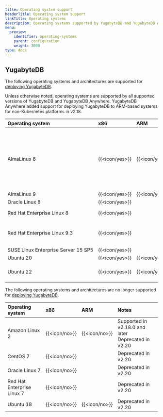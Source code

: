 ```yaml
---
title: Operating system support
headerTitle: Operating system support
linkTitle: Operating systems
description: Operating systems supported by YugabyteDB and YugabyteDB Anywhere.
menu:
  preview:
    identifier: operating-systems
    parent: configuration
    weight: 3000
type: docs
---
```


## YugabyteDB

The following operating systems and architectures are supported for [deploying YugabyteDB](../../../deploy/manual-deployment/).

Unless otherwise noted, operating systems are supported by all supported versions of YugabyteDB and YugabyteDB Anywhere. YugabyteDB Anywhere added support for deploying YugabyteDB to ARM-based systems for non-Kubernetes platforms in v2.18.

| Operating system | x86            | ARM            | Notes |
| :--------------- | :------------- | :------------- | :---- |
| AlmaLinux 8      | {{<icon/yes>}} | {{<icon/yes>}} | Recommended for production<br>Recommended development platform<br>Default for YugabyteDB Anywhere-deployed nodes |
| AlmaLinux 9      | {{<icon/yes>}} | {{<icon/yes>}} |       |
| Oracle Linux 8   | {{<icon/yes>}} |                | |
| Red Hat Enterprise Linux 8 | {{<icon/yes>}} |      | Recommended for production |
| Red Hat Enterprise Linux&nbsp;9.3 | {{<icon/yes>}} |  | Supported in v2.20.3 and later.  {{<badge/ea>}} |
| SUSE&nbsp;Linux&nbsp;Enterprise&nbsp;Server&nbsp;15&nbsp;SP5 | {{<icon/yes>}} |     | {{<badge/ea>}} |
| Ubuntu 20        | {{<icon/yes>}} | {{<icon/yes>}} |       |
| Ubuntu 22        | {{<icon/yes>}} | {{<icon/yes>}} | Supported in v2.18.5, v2.20.1 |

The following operating systems and architectures are no longer supported for [deploying YugabyteDB](../../../deploy/manual-deployment/).

| Operating system | x86            | ARM            | Notes |
| :--------------- | :------------- | :------------- | :---- |
| Amazon Linux 2   | {{<icon/no>}} | {{<icon/no>}} | Supported in v2.18.0 and later<br>Deprecated in v2.20 |
| CentOS 7          | {{<icon/no>}}  |                | Deprecated in v2.20 |
| Oracle Linux 7   | {{<icon/no>}}  |                | Deprecated in v2.20 |
| Red Hat Enterprise Linux 7 | {{<icon/no>}} |       | Deprecated in v2.20 |
| Ubuntu 18        | {{<icon/no>}}  | {{<icon/no>}}  | Deprecated in v2.20 |
